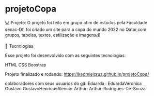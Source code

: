 # projetoCopa

💻 Projeto:
O projeto foi feito em grupo afim de estudos pela Faculdade senac-Df, foi criado um site para a copa do mundo 2022 no Qatar,com grupos, tabelas, textos, estilização e imagens💰



🚀 Tecnologias


Esse projeto foi desenvolvido com as seguintes tecnologias:

HTML
CSS
Boostrap


Projeto finalizado e rodando:
https://kadmielcruz.github.io/projetoCopa/

colaboradores com seus usuarios do git: 
Eduarda : EduardaVeronica
Gustavo:GustavoHenriqueAlencar
Arthur: Arthur-Rodrigues-De-Souza
